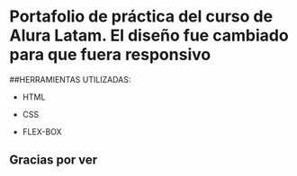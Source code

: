 # Portafolio de práctica del curso de Alura Latam. El diseño fue cambiado para que fuera responsivo

##HERRAMIENTAS UTILIZADAS:

* HTML

* CSS

* FLEX-BOX

## Gracias por ver
